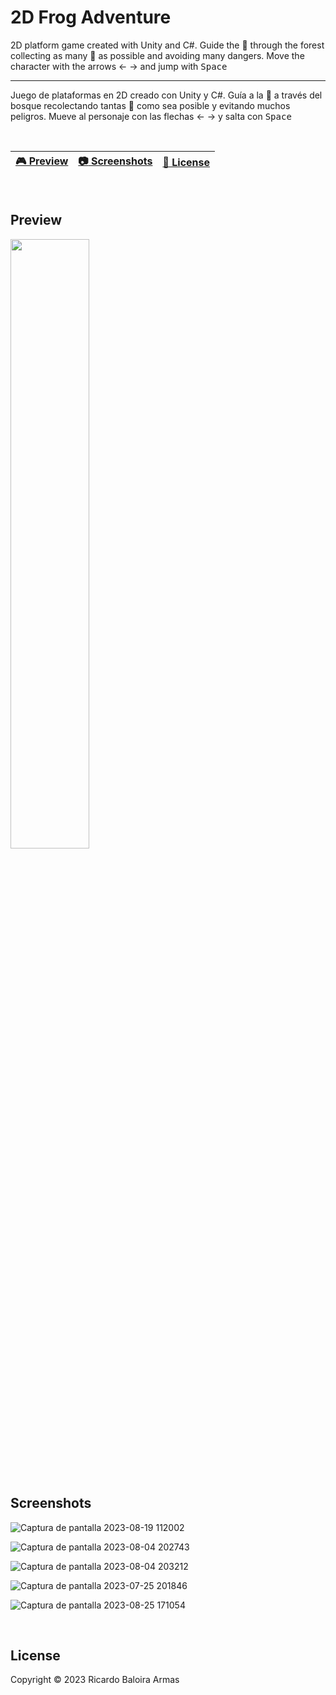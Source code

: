 # 2D Frog Adventure

2D platform game created with Unity and C#. 
Guide the 🐸 through the forest collecting as many 🍓 as possible and avoiding many dangers.
Move the character with the arrows &larr; &rarr; and jump with <kbd>Space</kbd>

---------------------------------------------

Juego de plataformas en 2D creado con Unity y C#.
Guía a la 🐸 a través del bosque recolectando tantas 🍓 como sea posible y evitando muchos peligros.
Mueve al personaje con las flechas &larr; &rarr; y salta con <kbd>Space</kbd>

<br>

| [🎮 Preview](#preview) | [:camera: Screenshots](#screenshots) | [🔖 License](#license) |
| --------------- | -------- | ----------- |

<br>

## Preview

[<img src="https://cdn.pixabay.com/photo/2019/06/25/12/59/click-here-4298145_1280.png" width="50%">](https://www.youtube.com/watch?v=K1_3CJZoRBE&ab_channel=ilarioRaio "Preview 2D Frog Adventure")


<br>

## Screenshots

![Captura de pantalla 2023-08-19 112002](https://github.com/ricardobar96/2D-Frog-Adventure/assets/73242474/14548755-9eb0-4acf-9687-90fc72dfd761)


![Captura de pantalla 2023-08-04 202743](https://github.com/ricardobar96/2D-Frog-Adventure/assets/73242474/314b36f0-e630-4a60-9795-650fd930189c)


![Captura de pantalla 2023-08-04 203212](https://github.com/ricardobar96/2D-Frog-Adventure/assets/73242474/6de2754f-7e35-4152-a8c2-735cdf95752a)


![Captura de pantalla 2023-07-25 201846](https://github.com/ricardobar96/2D-Frog-Adventure/assets/73242474/2ea5f9b9-3a30-49ae-8614-6f3eaf22f1d7)


![Captura de pantalla 2023-08-25 171054](https://github.com/ricardobar96/2D-Frog-Adventure/assets/73242474/39d0c411-a3f2-44b7-ab93-dfb14a3cc653)

<br>

## License
Copyright ©️ 2023 Ricardo Baloira Armas
